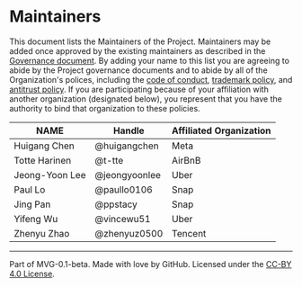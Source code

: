 # Maintainers

This document lists the Maintainers of the Project. Maintainers may be added once approved by the existing maintainers as described in the [Governance document](./GOVERNANCE.md). By adding your name to this list you are agreeing to abide by the Project governance documents and to abide by all of the Organization's polices, including the [code of conduct](./CODE-OF-CONDUCT.md), [trademark policy](./TRADEMARKS.md), and [antitrust policy](./ANTITRUST.md). If you are participating because of your affiliation with another organization (designated below), you represent that you have the authority to bind that organization to these policies.

| **NAME** | **Handle** | **Affiliated Organization** |
| --- | --- | --- |
| Huigang Chen | @huigangchen | Meta |
| Totte Harinen | @t-tte | AirBnB |
| Jeong-Yoon Lee | @jeongyoonlee | Uber |
| Paul Lo | @paullo0106 | Snap |
| Jing Pan | @ppstacy | Snap |
| Yifeng Wu | @vincewu51 | Uber |
| Zhenyu Zhao | @zhenyuz0500 | Tencent |

---
Part of MVG-0.1-beta.
Made with love by GitHub. Licensed under the [CC-BY 4.0 License](https://creativecommons.org/licenses/by-sa/4.0/).
